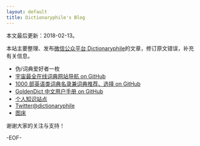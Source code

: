 ```yaml
---
layout: default
title: Dictionaryphile's Blog
---
```


本文最后更新：2018-02-13。  

本站主要整理、发布[微信公众平台 Dictionaryphile](http://mp.weixin.qq.com/s/b5RqP64xBr8Wcgd-Rg1Wfg)的文章，修订原文错误，补充有关信息。
- 伪/词典爱好者一枚
- [宇宙最全在线词典网站导航 on GitHub](https://github.com/Dictionaryphile/All_Dictionaries)
- [1000 部英语类词典名录兼词典推荐、选择 on GitHub](https://github.com/Dictionaryphile/1000_Eng_Dicts)
- [GoldenDict 中文用户手册 on GitHub](https://github.com/Dictionaryphile/GoldenDict_zh_manual)
- [个人知识站点](https://ducidian.com/)
- [Twitter@dictionaryphile](https://twitter.com/dictionaryphile)
- [图床](https://imgchr.com/dictionaryphile)

谢谢大家的关注与支持！

-EOF-  

